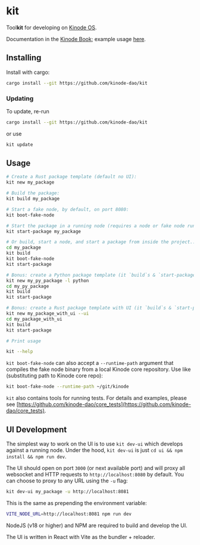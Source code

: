 # kit

Tool**kit** for developing on [Kinode OS](https://github.com/kinode-dao/kinode).

Documentation in the [Kinode Book](https://book.kinode.org/kit/kit.html); example usage [here](https://book.kinode.org/my_first_app/chapter_1.html).

## Installing

Install with cargo:

```bash
cargo install --git https://github.com/kinode-dao/kit
```

### Updating

To update, re-run

```bash
cargo install --git https://github.com/kinode-dao/kit
```

or use
```bash
kit update
```

## Usage

```bash
# Create a Rust package template (default no UI):
kit new my_package

# Build the package:
kit build my_package

# Start a fake node, by default, on port 8080:
kit boot-fake-node

# Start the package in a running node (requires a node or fake node running at, default, localhost:8080; can specify port of a localhost node with `--port` or can specify entire URL with `--url`):
kit start-package my_package

# Or build, start a node, and start a package from inside the project...
cd my_package
kit build
kit boot-fake-node
kit start-package

# Bonus: create a Python package template (it `build`s & `start-package`s just like a Rust package!):
kit new my_py_package -l python
cd my_py_package
kit build
kit start-package

# Bonus: create a Rust package template with UI (it `build`s & `start-package`s just like a Rust package!):
kit new my_package_with_ui --ui
cd my_package_with_ui
kit build
kit start-package

# Print usage

kit --help
```

`kit boot-fake-node` can also accept a `--runtime-path` argument that compiles the fake node binary from a local Kinode core repository.
Use like (substituting path to Kinode core repo):

```bash
kit boot-fake-node --runtime-path ~/git/kinode
```

`kit` also contains tools for running tests.
For details and examples, please see [https://github.com/kinode-dao/core_tests](https://github.com/kinode-dao/core_tests).

## UI Development

The simplest way to work on the UI is to use `kit dev-ui` which develops against a running node.
Under the hood, `kit dev-ui` is just `cd ui && npm install && npm run dev`.

The UI should open on port `3000` (or next available port) and will proxy all websocket and HTTP requests to `http://localhost:8080` by default.
You can choose to proxy to any URL using the `-u` flag:
```bash
kit dev-ui my_package -u http://localhost:8081
```
This is the same as prepending the environment variable:
```bash
VITE_NODE_URL=http://localhost:8081 npm run dev
```

NodeJS (v18 or higher) and NPM are required to build and develop the UI.

The UI is written in React with Vite as the bundler + reloader.
